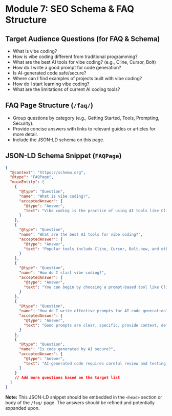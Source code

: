 # Module 7: SEO Schema & FAQ Structure

## Target Audience Questions (for FAQ & Schema)

*   What is vibe coding?
*   How is vibe coding different from traditional programming?
*   What are the best AI tools for vibe coding? (e.g., Cline, Cursor, Bolt)
*   How do I write a good prompt for code generation?
*   Is AI-generated code safe/secure?
*   Where can I find examples of projects built with vibe coding?
*   How do I start learning vibe coding?
*   What are the limitations of current AI coding tools?

## FAQ Page Structure (`/faq/`)

*   Group questions by category (e.g., Getting Started, Tools, Prompting, Security).
*   Provide concise answers with links to relevant guides or articles for more detail.
*   Include the JSON-LD schema on this page.

## JSON-LD Schema Snippet (`FAQPage`)

```json
{
  "@context": "https://schema.org",
  "@type": "FAQPage",
  "mainEntity": [
    {
      "@type": "Question",
      "name": "What is vibe coding?",
      "acceptedAnswer": {
        "@type": "Answer",
        "text": "Vibe coding is the practice of using AI tools like Cline or Cursor to generate, iterate, and refine code using natural language prompts. It focuses on collaborating with AI as a coding partner to accelerate development."
      }
    },
    {
      "@type": "Question",
      "name": "What are the best AI tools for vibe coding?",
      "acceptedAnswer": {
        "@type": "Answer",
        "text": "Popular tools include Cline, Cursor, Bolt.new, and others focused on prompt-based code generation and editing. The best tool often depends on your specific workflow and needs. See our comparisons for details."
      }
    },
    {
      "@type": "Question",
      "name": "How do I start vibe coding?",
      "acceptedAnswer": {
        "@type": "Answer",
        "text": "You can begin by choosing a prompt-based tool like Cline or Cursor and following a beginner guide, such as our 'Getting Started with Vibe Coding' tutorial, to structure your first code prompt and understand the workflow."
      }
    },
    {
      "@type": "Question",
      "name": "How do I write effective prompts for AI code generation?",
      "acceptedAnswer": {
        "@type": "Answer",
        "text": "Good prompts are clear, specific, provide context, define constraints, and specify the desired output format. Check out our 'Best Prompt Practices' guides and 'Prompt Teardown' examples for detailed techniques."
      }
    },
    {
      "@type": "Question",
      "name": "Is code generated by AI secure?",
      "acceptedAnswer": {
        "@type": "Answer",
        "text": "AI-generated code requires careful review and testing, just like human-written code. While tools are improving, developers are still responsible for ensuring the security, performance, and correctness of the final application. Our 'Security Hub' offers checklists and best practices."
      }
    }
    // Add more questions based on the target list
  ]
}
```

**Note:** This JSON-LD snippet should be embedded in the `<head>` section or body of the `/faq/` page. The answers should be refined and potentially expanded upon.
